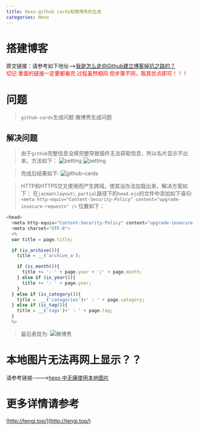 ```yaml
---
title: Hexo-github cards和微博秀的生成
categories: Hexo
---
```


# 搭建博客
原文链接：请参考如下地址-->[我是怎么走向Github建立博客掉坑之路的？](http://www.jianshu.com/p/73741f7934c3)  
<font color='red'>切记 里面的链接一定要都看完 过程虽然相同 但步骤不同，取其优点即可！！！</font>

# 问题
> `github-cards`生成问题
> 微博秀生成问题
## 解决问题
> 由于`github`完整信息没填完整导致插件无法获取信息，所以名片显示不出来。方法如下：
![setting](img/github-setting.png)
![setting](img/github-profile.png)

> 完成后结果如下:
![github-cards](img/github-cards.png)

> HTTP和HTTPS交叉使用而产生跨域，使其没办法加载出来，解决方案如下：
> 在`jacman\layout\_partial`路径下的`head.ejs`的文件中添加如下语句:
`<meta http-equiv="Content-Security-Policy" content="upgrade-insecure-requests" />`
位置如下：
``` js
<head>
  <meta http-equiv="Content-Security-Policy" content="upgrade-insecure-requests" />
  <meta charset="UTF-8">
  <%
  var title = page.title;

  if (is_archive()){
    title = __('archive_a');

    if (is_month()){
      title += ': ' + page.year + '/' + page.month;
    } else if (is_year()){
      title += ': ' + page.year;
    }
  } else if (is_category()){
    title =  __('categories')+' : ' + page.category;
  } else if (is_tag()){
    title = __('tags')+' : ' + page.tag;
  }
  %>
```
> 最后表现为:
![微博秀](img/weiboShow.png)

# 本地图片无法再网上显示？？
请参考链接---->[hexo 中无痛使用本地图片](http://www.tuicool.com/articles/umEBVfI)
# 更多详情请参考
[http://tengj.top/](http://tengj.top/)